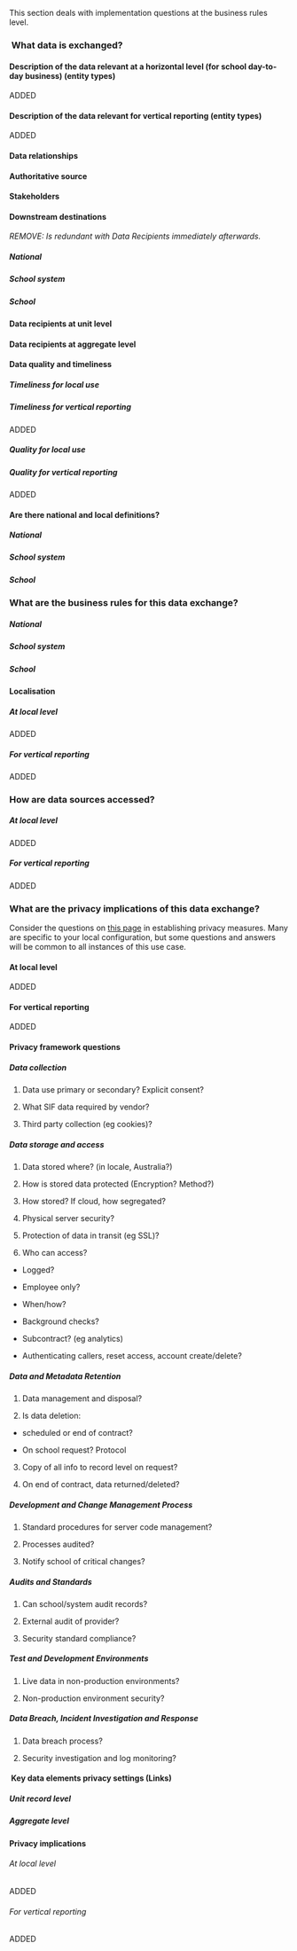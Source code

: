 This section deals with implementation questions at the business rules
level.

###  What data is exchanged? 

#### Description of the data relevant at a horizontal level (for school day-to-day business) (entity types)
ADDED

#### Description of the data relevant for vertical reporting (entity types)
ADDED

#### Data relationships

<!--- DIAGRAM HERE --->

#### Authoritative source


#### Stakeholders

#### Downstream destinations
_REMOVE: Is redundant with Data Recipients immediately afterwards._

##### National 

##### School system

##### School

#### Data recipients at unit level


#### Data recipients at aggregate level


#### Data quality and timeliness

##### Timeliness for local use

##### Timeliness for vertical reporting
ADDED

##### Quality for local use

##### Quality for vertical reporting
ADDED

#### Are there national and local definitions? 

##### National

##### School system

##### School

### What are the business rules for this data exchange?

##### National 

##### School system

##### School

#### Localisation

<!--- local rules for data exchange, self inserted by school systems 
authorities and others who have localised versions of this use case --->

##### At local level
ADDED

##### For vertical reporting
ADDED

### How are data sources accessed?

<!--- list how data sources area accessed --->

##### At local level
ADDED

##### For vertical reporting
ADDED

### What are the privacy implications of this data exchange?

Consider the questions on [this
page](/docs/common/privacy_framework_questions.md) in
establishing privacy measures. Many are specific to your local
configuration, but some questions and answers will be common to all
instances of this use case.

#### At local level
ADDED

#### For vertical reporting
ADDED

#### Privacy framework questions

##### Data collection

<!--- provide suggested answers below where possible, according to the privacy framework questions document referenced above --->

1.  Data use primary or secondary? Explicit consent?

2.  What SIF data required by vendor?

3.  Third party collection (eg cookies)?

##### Data storage and access

1.  Data stored where? (in locale, Australia?)

2.  How is stored data protected (Encryption? Method?)

3.  How stored? If cloud, how segregated?

4.  Physical server security?

5.  Protection of data in transit (eg SSL)?

6.  Who can access?

   * Logged?

   * Employee only?

   * When/how?

   * Background checks?

   * Subcontract? (eg analytics)

   * Authenticating callers, reset access, account create/delete?

##### Data and Metadata Retention

1.  Data management and disposal?

2.  Is data deletion:
 
   * scheduled or end of contract?
   
   * On school request? Protocol

3.  Copy of all info to record level on request?

4.  On end of contract, data returned/deleted?

##### Development and Change Management Process

1.  Standard procedures for server code management?

2.  Processes audited?

3.  Notify school of critical changes?

##### Audits and Standards

1.  Can school/system audit records?

2.  External audit of provider?

3.  Security standard compliance?

##### Test and Development Environments

1.  Live data in non-production environments?

2.  Non-production environment security?

##### Data Breach, Incident Investigation and Response

1.  Data breach process?

2.  Security investigation and log monitoring?

####  Key data elements privacy settings (Links)

##### Unit record level

##### Aggregate level

#### Privacy implications


###### At local level
ADDED

###### For vertical reporting
ADDED

